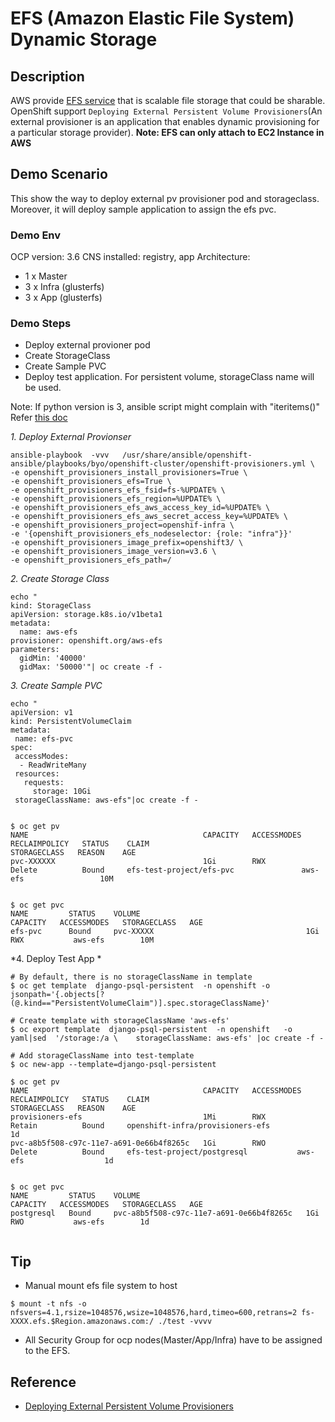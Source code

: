 # EFS (Amazon Elastic File System) Dynamic Storage

## Description
AWS provide [EFS service](https://aws.amazon.com/efs/?nc1=h_ls) that is scalable file storage that could be sharable. OpenShift support `Deploying External Persistent Volume Provisioners`(An external provisioner is an application that enables dynamic provisioning for a particular storage provider). **Note: EFS can only attach to EC2 Instance in AWS** 

## Demo Scenario
This show the way to deploy external pv provisioner pod and storageclass. Moreover, it will deploy sample application to assign the efs pvc.

### Demo Env
OCP version: 3.6
CNS installed: registry, app 
Architecture:
  - 1 x Master
  - 3 x Infra (glusterfs)
  - 3 x App   (glusterfs)

### Demo Steps
- Deploy external provioner pod
- Create StorageClass
- Create Sample PVC
- Deploy test application.
  For persistent volume, storageClass name will be used.

Note: If python version is 3, ansible script might complain with "iteritems()" 
      Refer [this doc](http://docs.ansible.com/ansible/latest/playbooks_python_version.html)

*1. Deploy External Provionser*
```
ansible-playbook  -vvv   /usr/share/ansible/openshift-ansible/playbooks/byo/openshift-cluster/openshift-provisioners.yml \
-e openshift_provisioners_install_provisioners=True \
-e openshift_provisioners_efs=True \
-e openshift_provisioners_efs_fsid=fs-%UPDATE% \     
-e openshift_provisioners_efs_region=%UPDATE% \
-e openshift_provisioners_efs_aws_access_key_id=%UPDATE% \
-e openshift_provisioners_efs_aws_secret_access_key=%UPDATE% \
-e openshift_provisioners_project=openshif-infra \
-e '{openshift_provisioners_efs_nodeselector: {role: "infra"}}'
-e openshift_provisioners_image_prefix=openshift3/ \
-e openshift_provisioners_image_version=v3.6 \
-e openshift_provisioners_efs_path=/
```

*2. Create Storage Class*

```
echo "
kind: StorageClass
apiVersion: storage.k8s.io/v1beta1
metadata:
  name: aws-efs
provisioner: openshift.org/aws-efs
parameters:
  gidMin: '40000'
  gidMax: '50000'"| oc create -f -

```

*3. Create Sample PVC*
```
echo "
apiVersion: v1
kind: PersistentVolumeClaim
metadata:
 name: efs-pvc
spec:
 accessModes:
  - ReadWriteMany
 resources:
   requests:
     storage: 10Gi
 storageClassName: aws-efs"|oc create -f -


$ oc get pv
NAME                                       CAPACITY   ACCESSMODES   RECLAIMPOLICY   STATUS    CLAIM                                 STORAGECLASS   REASON    AGE
pvc-XXXXXX                                 1Gi        RWX           Delete          Bound     efs-test-project/efs-pvc               aws-efs                 10M


$ oc get pvc
NAME         STATUS    VOLUME                                     CAPACITY   ACCESSMODES   STORAGECLASS   AGE
efs-pvc      Bound     pvc-XXXXX                                  1Gi        RWX           aws-efs        10M

```

*4. Deploy Test App *
```
# By default, there is no storageClassName in template
$ oc get template  django-psql-persistent  -n openshift -o jsonpath='{.objects[?(@.kind=="PersistentVolumeClaim")].spec.storageClassName}'

# Create template with storageClassName 'aws-efs'
$ oc export template  django-psql-persistent  -n openshift   -o yaml|sed  '/storage:/a \    storageClassName: aws-efs' |oc create -f -

# Add storageClassName into test-template
$ oc new-app --template=django-psql-persistent

$ oc get pv
NAME                                       CAPACITY   ACCESSMODES   RECLAIMPOLICY   STATUS    CLAIM                                 STORAGECLASS   REASON    AGE
provisioners-efs                           1Mi        RWX           Retain          Bound     openshift-infra/provisioners-efs                               1d
pvc-a8b5f508-c97c-11e7-a691-0e66b4f8265c   1Gi        RWO           Delete          Bound     efs-test-project/postgresql           aws-efs                  1d


$ oc get pvc
NAME         STATUS    VOLUME                                     CAPACITY   ACCESSMODES   STORAGECLASS   AGE
postgresql   Bound     pvc-a8b5f508-c97c-11e7-a691-0e66b4f8265c   1Gi        RWO           aws-efs        1d


```

## Tip ##
- Manual mount efs file system to host
```
$ mount -t nfs -o nfsvers=4.1,rsize=1048576,wsize=1048576,hard,timeo=600,retrans=2 fs-XXXX.efs.$Region.amazonaws.com:/ ./test -vvvv
```

- All Security Group for ocp nodes(Master/App/Infra) have to be assigned to the EFS.

## Reference
- [Deploying External Persistent Volume Provisioners](https://docs.openshift.com/container-platform/3.6/install_config/provisioners.html)
